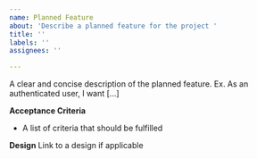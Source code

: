 ```yaml
---
name: Planned Feature
about: 'Describe a planned feature for the project '
title: ''
labels: ''
assignees: ''

---
```


A clear and concise description of the planned feature. Ex. As an authenticated user, I want [...]

**Acceptance Criteria**
- A list of criteria that should be fulfilled

**Design**
Link to a design if applicable
